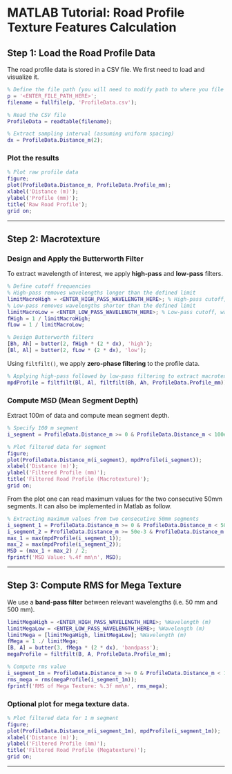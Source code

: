 # **MATLAB Tutorial:** Road Profile Texture Features Calculation

## **Step 1: Load the Road Profile Data**
The road profile data is stored in a CSV file. We first need to load and visualize it.

```matlab
% Define the file path (you will need to modify path to where you file is located)
p = '<ENTER_FILE_PATH_HERE>'; 
filename = fullfile(p, 'ProfileData.csv');

% Read the CSV file
ProfileData = readtable(filename);

% Extract sampling interval (assuming uniform spacing)
dx = ProfileData.Distance_m(2); 
```
### **Plot the results**
```matlab
% Plot raw profile data
figure;
plot(ProfileData.Distance_m, ProfileData.Profile_mm);
xlabel('Distance (m)');
ylabel('Profile (mm)');
title('Raw Road Profile');
grid on;
```

---
## **Step 2: Macrotexture**
### **Design and Apply the Butterworth Filter**
To extract wavelength of interest, we apply **high-pass** and **low-pass** filters.

```matlab
% Define cutoff frequencies
% High-pass removes wavelengths longer than the defined limit
limitMacroHigh = <ENTER_HIGH_PASS_WAVELENGTH_HERE>; % High-pass cutoff, wavelength (m)
% Low-pass removes wavelengths shorter than the defined limit
limitMacroLow = <ENTER_LOW_PASS_WAVELENGTH_HERE>; % Low-pass cutoff, wavelength (m)
fHigh = 1 / limitMacroHigh;
fLow = 1 / limitMacroLow;

% Design Butterworth filters
[Bh, Ah] = butter(2, fHigh * (2 * dx), 'high');
[Bl, Al] = butter(2, fLow * (2 * dx), 'low');
```
Using `filtfilt()`, we apply **zero-phase filtering** to the profile data.

```matlab
% Applying high-pass followed by low-pass filtering to extract macrotexture
mpdProfile = filtfilt(Bl, Al, filtfilt(Bh, Ah, ProfileData.Profile_mm));
```
### **Compute MSD (Mean Segment Depth)**
Extract 100m of data and compute mean segment depth.
```matlab
% Specify 100 m segment
i_segment = ProfileData.Distance_m >= 0 & ProfileData.Distance_m < 100e-3;

% Plot filtered data for segment
figure;
plot(ProfileData.Distance_m(i_segment), mpdProfile(i_segment));
xlabel('Distance (m)');
ylabel('Filtered Profile (mm)');
title('Filtered Road Profile (Macrotexture)');
grid on;
```
From the plot one can read maximum values for the two consecutive 50mm segments. It can also be implemented in Matlab as follow.

```matlab
% Extracting maximum values from two consecutive 50mm segments
i_segment_1 = ProfileData.Distance_m >= 0 & ProfileData.Distance_m < 50e-3;
i_segment_2 = ProfileData.Distance_m >= 50e-3 & ProfileData.Distance_m < 100e-3;
max_1 = max(mpdProfile(i_segment_1));
max_2 = max(mpdProfile(i_segment_2));
MSD = (max_1 + max_2) / 2;
fprintf('MSD Value: %.4f mm\n', MSD);
```

---

## **Step 3: Compute RMS for Mega Texture**
We use a **band-pass filter** between relevant wavelengths (i.e. 50 mm and 500 mm).

```matlab
limitMegaHigh = <ENTER_HIGH_PASS_WAVELENGTH_HERE>; %Wavelength (m)
limitMegaLow = <ENTER_LOW_PASS_WAVELENGTH_HERE>; %Wavelength (m)
limitMega = [limitMegaHigh, limitMegaLow]; %Wavelength (m)
fMega = 1 ./ limitMega;
[B, A] = butter(3, fMega * (2 * dx), 'bandpass');
megaProfile = filtfilt(B, A, ProfileData.Profile_mm);

% Compute rms value
i_segment_1m = ProfileData.Distance_m >= 0 & ProfileData.Distance_m < 1;
rms_mega = rms(megaProfile(i_segment_1m));
fprintf('RMS of Mega Texture: %.3f mm\n', rms_mega);
```
### Optional plot for mega texture data. 
```matlab
% Plot filtered data for 1 m segment
figure;
plot(ProfileData.Distance_m(i_segment_1m), mpdProfile(i_segment_1m));
xlabel('Distance (m)');
ylabel('Filtered Profile (mm)');
title('Filtered Road Profile (Megatexture)');
grid on;
```
---